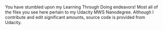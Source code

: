 You have stumbled upon my Learning Through Doing endeavors! Most all of the files you see here pertain to my Udacity MWS Nanodegree. Although I contribute and edit significant amounts, source code is provided from Udacity.
